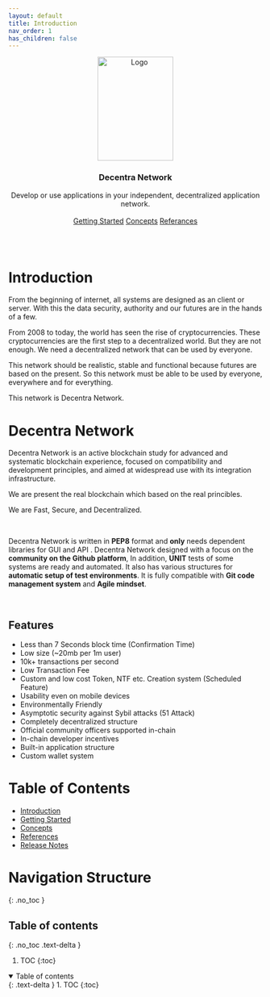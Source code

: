 ```yaml
---
layout: default
title: Introduction
nav_order: 1
has_children: false
---
```


<p align="center">
  <a href="https://github.com/Decentra-Network/Decentra-Network">
    <img src="https://user-images.githubusercontent.com/41792982/114188349-b7cd0700-9951-11eb-84ea-3b31495b5635.png" alt="Logo" width="150" height="206">
  </a>

  <h3 align="center">Decentra Network</h3>

  <p align="center">
    Develop or use applications in your independent, decentralized application network.
    <br>
    <br>
    <a href="https://docs.decentranetwork.org/getting-started/" class="btn btn-blue">Getting Started</a>
    <a href="https://docs.decentranetwork.org/concepts/" class="btn btn-purple">Concepts</a>
    <a href="https://docs.decentranetwork.org/referances/" class="btn btn-green">Referances</a>    
  </p>
</p>

<br>
<br>

# Introduction
From the beginning of internet, all systems are designed as an client or server. With this the data security, authority and our futures are in the hands of a few.

From 2008 to today, the world has seen the rise of cryptocurrencies. These cryptocurrencies are the first step to a decentralized world. But they are not enough. We need a decentralized network that can be used by everyone. 

This network should be realistic, stable and functional because futures are based on the present. So this network must be able to be used by everyone, everywhere and for everything.

This network is Decentra Network.


# Decentra Network
Decentra Network is an active blockchain study for advanced and systematic blockchain experience, focused on compatibility and development principles, and aimed at widespread use with its integration infrastructure. 

We are present the real blockchain which based on the real princibles. 

We are Fast, Secure, and Decentralized.

<br>

Decentra Network is written in **PEP8** format and **only** needs dependent libraries for GUI and API . Decentra Network designed with a focus on the **community on the Github platform**, In addition, **UNIT** tests of some systems are ready and automated. It also has various structures for **automatic setup of test environments**. It is fully compatible with **Git code management system** and **Agile mindset**.

<br>

## Features
- Less than 7 Seconds block time (Confirmation Time)
- Low size (~20mb per 1m user)
- 10k+ transactions per second
- Low Transaction Fee
- Custom and low cost Token, NTF etc. Creation system (Scheduled Feature)
- Usability even on mobile devices
- Environmentally Friendly
- Asymptotic security against Sybil attacks (51 Attack)
- Completely decentralized structure
- Official community officers supported in-chain
- In-chain developer incentives
- Built-in application structure
- Custom wallet system

# Table of Contents
- [Introduction](https://docs.decentranetwork.org/)
- [Getting Started](https://docs.decentranetwork.org/getting-started/)
- [Concepts](https://docs.decentranetwork.org/concepts/)
- [References](https://docs.decentranetwork.org/references/)
- [Release Notes](https://docs.decentranetwork.org/release-notes/)

# Navigation Structure
{: .no_toc }

## Table of contents
{: .no_toc .text-delta }

1. TOC
{:toc}

<details open markdown="block">
  <summary>
    Table of contents
  </summary>
  {: .text-delta }
1. TOC
{:toc}
</details>